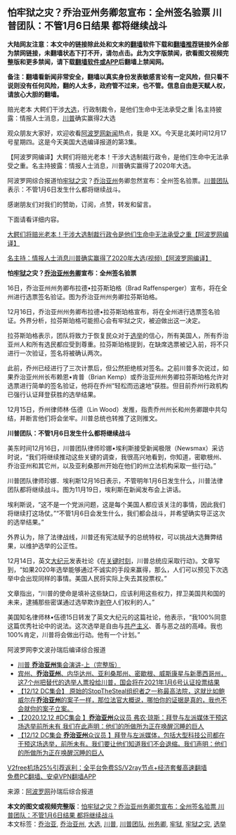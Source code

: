  <h2>怕牢狱之灾？乔治亚州务卿忽宣布：全州签名验票 川普团队：不管1月6日结果 都将继续战斗</h2> <p class="notice"><b>大陆网友注意：本文中的链接除此处和文末的<a href="https://github.com/bannedbook/fanqiang" >翻墙</a>软件下载和<a href="https://github.com/killgcd/justmysocks/blob/master/README.md">翻墙推荐</a>链接外全部为禁网链接，未翻墙状态下打不开，请勿点击。此为文字版禁闻，欲看图文视频完整版和更多禁闻，请下载<a href="https://github.com/bannedbook/fanqiang">翻墙软件或APP</a>后翻墙上禁闻网。</p><p>备注：翻墙看新闻非常安全，翻墙以真实身份发表敏感言论有一定风险，但只看不说则没有任何风险，翻的人太多，政府管不过来，也不管。信息自由是天赋人权，请放心大胆的翻墙。</b></p>  <div class="entry"> <p id="summary">赔光老本 大鳄们干涉<a href="https://www.bannedbook.org/bnews/tag/%e5%a4%a7%e9%80%89/" class="st_tag internal_tag" rel="tag" title="标签 大选 下的日志">大选</a>，行政制裁令，是他们生命中无法承受之重 |名主持披露：情报人士消息，<a href="https://www.bannedbook.org/bnews/tag/%e5%b7%9d%e6%99%ae/" class="st_tag internal_tag" rel="tag" title="标签 川普 下的日志">川普</a>确实赢得2大选</p> <p>观众朋友大家好，欢迎收看<span class='wp_keywordlink_affiliate'><a href="https://www.aboluowang.com/" title="阿波罗网" target="_blank">阿波罗网</a></span><span class='wp_keywordlink_affiliate'><a href="https://www.bannedbook.org/" title="新闻">新闻</a></span>热点，我是 XX。今天是北美时间12月17号星期四。这是今天美国大选编译报道的第3集。</p> <p>【阿波罗网编译】大鳄们将赔光老本！干涉大选制裁行政令，是他们生命中无法承受之重。名主持披露：情报人士消息，川普确实赢得了2020年大选。</p> <p>阿波罗网综合报道怕<a href="https://www.bannedbook.org/bnews/tag/%E7%89%A2%E7%8B%B1%E4%B9%8B%E7%81%BE/" class="st_tag internal_tag" rel="tag" title="标签 牢狱之灾 下的日志">牢狱之灾</a>？<a href="https://www.bannedbook.org/bnews/tag/%e4%b9%94%e6%b2%bb%e4%ba%9a%e5%b7%9e/" class="st_tag internal_tag" rel="tag" title="标签 乔治亚州 下的日志">乔治亚州</a>务卿忽然宣布：全州签名验票。<a href="https://www.bannedbook.org/bnews/tag/%e5%b7%9d%e6%99%ae%e5%9b%a2%e9%98%9f/" class="st_tag internal_tag" rel="tag" title="标签 川普团队 下的日志">川普团队</a>表示：不管1月6日发生什么都将继续战斗。</p> <p>感谢朋友们对我们的赞助，订阅，点赞，转发和留言。</p> <p>下面请看详细内容。</p>  <p><a href="https://www.aboluowang.com/2020/1217/1535032.html">大鳄们将赔光老本！干涉大选制裁行政令是他们生命中无法承受之重【阿波罗网编译】</a></p> <p><a href="https://www.aboluowang.com/2020/1217/1535135.html">名主持：情报人士消息川普确实赢得了2020年大选(视频)【阿波罗网编译】</a></p> <p><strong>怕<a href="https://www.bannedbook.org/bnews/tag/%E7%89%A2%E7%8B%B1/" class="st_tag internal_tag" rel="tag" title="标签 牢狱 下的日志">牢狱</a>之灾？<a href="https://www.bannedbook.org/bnews/tag/%E4%B9%94%E6%B2%BB%E4%BA%9A/" class="st_tag internal_tag" rel="tag" title="标签 乔治亚 下的日志">乔治亚</a><a href="https://www.bannedbook.org/bnews/tag/%E5%B7%9E%E5%8A%A1%E5%8D%BF/" class="st_tag internal_tag" rel="tag" title="标签 州务卿 下的日志">州务卿</a>宣布：全州签名验票</strong></p> <p>16日，乔治亚州州务卿布拉德•拉芬斯珀格（Brad Raffensperger）宣布，将在全州进行选票签名验证。图为乔治亚州州务卿拉芬斯珀格。</p> <p>12月16日，乔治亚州州务卿布拉德•拉芬斯珀格宣布，将在全州进行选票签名验证。外界分析，拉芬斯珀格可能担心会有牢狱之灾，被迫做出这一决定。</p> <p>拉芬斯珀格表示，团队将致力于恢复民众对于<a href="https://www.bannedbook.org/bnews/tag/%e9%80%89%e4%b8%be/" class="st_tag internal_tag" rel="tag" title="标签 选举 下的日志">选举</a>的信心，所有美国人，所有乔治亚州人和所有选民都应受到尊重。拉芬斯珀格提到，在缺席选票被记入前，将不只进行一次验证，签名将被确认两次。</p>  <p>此前，乔州已经进行了三次计票后，但公然拒绝核对签名。之前川普多次说过，如果乔治亚州州长布赖恩•肯普（Brian Kemp）或乔治亚州州务卿拉芬斯珀格允许对选票进行简单的签名验证，他将在乔州“轻松而迅速地”获胜。但目前乔州行政机构已强行认证拜登获胜的选举结果。</p> <p>12月15日，乔州律师林‧伍德（Lin Wood）发推，指责乔州州长和州务卿跟中共勾结，并断言他们将会坐牢。川普总统也转推了这则推文。</p> <p><strong>川普团队：不管1月6日发生什么都将继续战斗</strong></p> <p>美东时间12月16日，川普团队律师珍娜•埃利斯接受新闻极限（Newsmax）采访时说，“我们将继续推动这些关键的调查，我很高兴地看到，你知道，密歇根州、乔治亚州和其它州，以及亚利桑那州开始在他们的州立法机构采取一些行动。”</p> <p>川普团队律师珍娜．埃利斯12月16日表示，不管明年1月6日发生什么，川普法律团队都将继续战斗。图为11月19日，埃利斯在新闻发布会上讲话。</p> <p>埃利斯说，“这不是一个党派问题，这是每个美国人都应该关注的事情，因此我们将继续打这场仗。”“不管1月6日会发生什么，我们都会战斗，并希望确实导正这次的选举结果。”</p>  <p>外界认为，除了法律战线，川普还有宪法赋予的总统特权，可以挑战大选舞弊结果，以维护选举的公正性。</p> <p>12月14日，英文<span class='wp_keywordlink_affiliate'><a href="http://www.epochtimes.com/" title="大纪元" target="_blank">大纪元</a></span>发表社论《在<span class='wp_keywordlink'><a href="https://www.bannedbook.org/forum2/topic151.html" title="关键时刻：李鹏日记" target="_blank">关键时刻</a></span>，川普总统应采取行动》。文章写到，“如果2020年选举能够通过不诚实的手段来赢得，那么，人们可以预见下次选举中会出现同样的事情。美国人民将实际上失去其投票权。”</p> <p>文章指出，“川普的使命是填补这些缺口，应该利用这些权力，捍卫美国共和国的未来，逮捕那些密谋通过选举欺诈<span class='wp_keywordlink'><a href="https://www.bannedbook.org/forum2/topic21.html" title="《剥夺》 黄建民 著" target="_blank">剥夺</a></span>人们权利的人。”</p> <p>美国知名律师林•伍德15日转发了英文大纪元的这篇社论，他表示，“我100%同意这篇优秀社论中的说法。这次选举是自由与<span class='wp_keywordlink'><a href="https://www.bannedbook.org/forum2/topic6177.html" title="《共产主义的终极目的》" target="_blank">共产主义</a></span>、善与恶之战的高峰。我也100%肯定，川普将会做出行动。他有一个计划。”</p> <p>阿波罗网李文波孙瑞后编译综合报道</p> <ul class='op-related-articles' title='相关阅读'> <li><a href='https://www.bannedbook.org/bnews/bannedvideo/20201217/1449530.html' target='_blank'>川普 <b>乔治亚州</b>集会演讲-上（完整版）</a></li> <li><a href='https://www.bannedbook.org/bnews/bannedvideo/20201215/1448256.html' target='_blank'>宾州、<b>乔治亚州</b>、内华达州、亚利桑那州、密歇根、威斯康星与新墨西哥州，这7个州把替代的选举人票投给川普，国会将在2021年1月6号认证投票结果</a></li> <li><a href='https://www.bannedbook.org/bnews/bannedvideo/20201215/1447937.html' target='_blank'>【12/12 DC集会】   原始的StopTheSteal组织者之一称最高法院，这就比如鲍威尔在<b>乔治亚州</b>的案子一样，那位法官大概说，哪怕你的证据是真的，我也不会就你的案子立案。</a></li> <li><a href='https://www.bannedbook.org/bnews/bannedvideo/20201215/1447867.html' target='_blank'>【2020.12.12 #DC集会 】<b>乔治亚州</b>众议员 弗农‧琼斯：拜登与左派媒体干预这场选举前所未有 我们在此声明：他们的所做所为正在唤醒沉睡的巨人</a></li> <li><a href='https://www.bannedbook.org/bnews/bannedvideo/20201214/1447514.html' target='_blank'>【12/12 DC集会 <b>乔治亚州</b>众议员 】拜登与左派媒体，包括大型科技公司都在干预这场选举，前所未有。我们要让他们知道我们不会退缩。我们声明：他们的所做所为正在唤醒沉睡的巨人</a></li> </ul> <p class="texttj"> <a href="https://www.bannedbook.org/forum23/topic22702.html" target="_blank">V2free机场25%引荐返利：全平台免费SS/V2ray节点+经济套餐高速翻墙</a><br/> <a href="https://github.com/bannedbook/fanqiang/wiki/%E7%A6%81%E9%97%BB%E7%BD%91%E5%AE%89%E5%8D%93%E7%BF%BB%E5%A2%99%E6%96%B0%E9%97%BBAPP" target="_blank">免费PC翻墙、安卓VPN翻墙APP</a></p><p> 来源：<a href="https://www.aboluowang.com/2020/1217/1535173.html" target="_blank">阿波罗网</a>孙瑞后综合报道 </p> <a name='sharetosocial'></a>       <div><b>本文的图文或视频完整版</b>：<a href='https://www.bannedbook.org/bnews/topimagenews/20201217/1449883.html'>怕牢狱之灾？乔治亚州务卿忽宣布：全州签名验票 川普团队：不管1月6日结果 都将继续战斗</a></div>  </div><!--END ENTRY--> <div class="postfooter"> <div>本文标签：<a href="https://www.bannedbook.org/bnews/tag/%E4%B9%94%E6%B2%BB%E4%BA%9A/" rel="tag">乔治亚</a>, <a href="https://www.bannedbook.org/bnews/tag/%e4%b9%94%e6%b2%bb%e4%ba%9a%e5%b7%9e/" rel="tag">乔治亚州</a>, <a href="https://www.bannedbook.org/bnews/tag/%e5%a4%a7%e9%80%89/" rel="tag">大选</a>, <a href="https://www.bannedbook.org/bnews/tag/%e5%b7%9d%e6%99%ae/" rel="tag">川普</a>, <a href="https://www.bannedbook.org/bnews/tag/%e5%b7%9d%e6%99%ae%e5%9b%a2%e9%98%9f/" rel="tag">川普团队</a>, <a href="https://www.bannedbook.org/bnews/tag/%E5%B7%9E%E5%8A%A1%E5%8D%BF/" rel="tag">州务卿</a>, <a href="https://www.bannedbook.org/bnews/tag/%E7%89%A2%E7%8B%B1/" rel="tag">牢狱</a>, <a href="https://www.bannedbook.org/bnews/tag/%E7%89%A2%E7%8B%B1%E4%B9%8B%E7%81%BE/" rel="tag">牢狱之灾</a>, <a href="https://www.bannedbook.org/bnews/tag/%e9%80%89%e4%b8%be/" rel="tag">选举</a></div>  </div><!--END POSTFOOTER--> 
